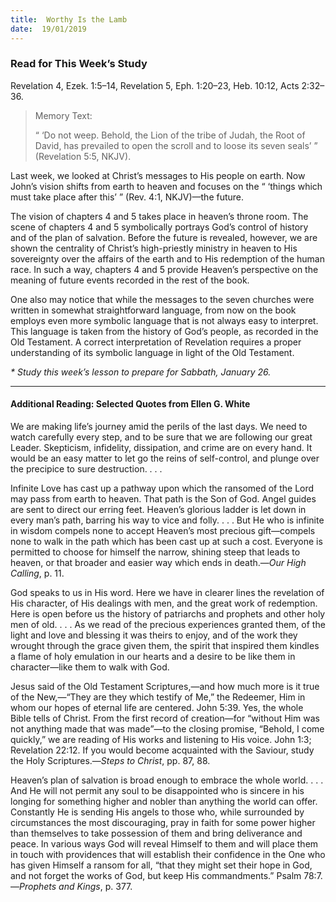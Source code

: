 ```yaml
---
title:  Worthy Is the Lamb
date:  19/01/2019
---
```


### Read for This Week’s Study
Revelation 4, Ezek. 1:5–14, Revelation 5, Eph. 1:20–23, Heb. 10:12, Acts 2:32–36.

> <p>Memory Text:</p>
> “ ‘Do not weep. Behold, the Lion of the tribe of Judah, the Root of David, has prevailed to open the scroll and to loose its seven seals’ ” (Revelation 5:5, NKJV).

Last week, we looked at Christ’s messages to His people on earth. Now John’s vision shifts from earth to heaven and focuses on the “ ‘things which must take place after this’ ” (Rev. 4:1, NKJV)—the future.

The vision of chapters 4 and 5 takes place in heaven’s throne room. The scene of chapters 4 and 5 symbolically portrays God’s control of history and of the plan of salvation. Before the future is revealed, however, we are shown the centrality of Christ’s high-priestly ministry in heaven to His sovereignty over the affairs of the earth and to His redemption of the human race. In such a way, chapters 4 and 5 provide Heaven’s perspective on the meaning of future events recorded in the rest of the book.

One also may notice that while the messages to the seven churches were written in somewhat straightforward language, from now on the book employs even more symbolic language that is not always easy to interpret. This language is taken from the history of God’s people, as recorded in the Old Testament. A correct interpretation of Revelation requires a proper understanding of its symbolic language in light of the Old Testament.

_* Study this week’s lesson to prepare for Sabbath, January 26._

---

#### Additional Reading: Selected Quotes from Ellen G. White

We are making life’s journey amid the perils of the last days. We need to watch carefully every step, and to be sure that we are following our great Leader. Skepticism, infidelity, dissipation, and crime are on every hand. It would be an easy matter to let go the reins of self-control, and plunge over the precipice to sure destruction. . . . 

Infinite Love has cast up a pathway upon which the ransomed of the Lord may pass from earth to heaven. That path is the Son of God. Angel guides are sent to direct our erring feet. Heaven’s glorious ladder is let down in every man’s path, barring his way to vice and folly. . . . But He who is infinite in wisdom compels none to accept Heaven’s most precious gift—compels none to walk in the path which has been cast up at such a cost. Everyone is permitted to choose for himself the narrow, shining steep that leads to heaven, or that broader and easier way which ends in death.—_Our High Calling_, p. 11.

God speaks to us in His word. Here we have in clearer lines the revelation of His character, of His dealings with men, and the great work of redemption. Here is open before us the history of patriarchs and prophets and other holy men of old. . . . As we read of the precious experiences granted them, of the light and love and blessing it was theirs to enjoy, and of the work they wrought through the grace given them, the spirit that inspired them kindles a flame of holy emulation in our hearts and a desire to be like them in character—like them to walk with God. 

Jesus said of the Old Testament Scriptures,—and how much more is it true of the New,—“They are they which testify of Me,” the Redeemer, Him in whom our hopes of eternal life are centered. John 5:39. Yes, the whole Bible tells of Christ. From the first record of creation—for “without Him was not anything made that was made”—to the closing promise, “Behold, I come quickly,” we are reading of His works and listening to His voice. John 1:3; Revelation 22:12. If you would become acquainted with the Saviour, study the Holy Scriptures.—_Steps to Christ_, pp. 87, 88.

Heaven’s plan of salvation is broad enough to embrace the whole world. . . . And He will not permit any soul to be disappointed who is sincere in his longing for something higher and nobler than anything the world can offer. Constantly He is sending His angels to those who, while surrounded by circumstances the most discouraging, pray in faith for some power higher than themselves to take possession of them and bring deliverance and peace. In various ways God will reveal Himself to them and will place them in touch with providences that will establish their confidence in the One who has given Himself a ransom for all, “that they might set their hope in God, and not forget the works of God, but keep His commandments.” Psalm 78:7.—_Prophets and Kings_, p. 377.